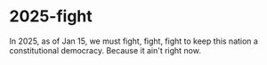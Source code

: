 # 2025-fight
In 2025, as of Jan 15, we must fight, fight, fight to keep this nation a constitutional democracy. Because it ain't right now.
